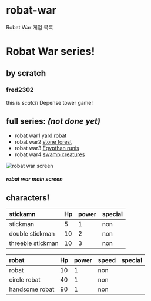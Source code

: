 # robat-war
Robat War 게임 목록
# Robat War series!
## by scratch
### fred2302

this is *scatch* Depense tower game!
<br>
## full series: *(not done yet)*  
- robat war1 [yard robat](https://scratch.mit.edu/projects/461017993/)
- robat war2 [stone forest](https://scratch.mit.edu/projects/460538956/)
- robat war3 [Egypthan runis](https://scratch.mit.edu/projects/487090891/)
- robat war4 [swamp creatures](https://scratch.mit.edu/projects/541290459/)

![robat war screen](https://user-images.githubusercontent.com/89681301/131210412-52e2d4f1-c742-4835-abcc-c1800349aaf2.png)
#### *robat war main screen*
## characters!

|stickamn|Hp|power|special|
|:--|:--|:--|:--|
|stickman|5|1|non|
|double stickman|10|2|non|
|threeble stickman|10|3|non|

|robat|Hp|power|speed|special|
|:--|:--|:--|:--|:--|
|robat|10|1|non|
|circle robat|40|1|non|
|handsome robat|90|1|non|


